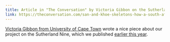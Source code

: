 ```yaml
---
title: Article in "The Conversation" by Victoria Gibbon on the Sutherland project
link: https://theconversation.com/san-and-khoe-skeletons-how-a-south-african-university-sought-to-restore-dignity-and-redress-the-past-207551
---
```


[Victoria Gibbon from University of Cape Town](https://health.uct.ac.za/anatomybioanth/contacts/victoria-gibbon) wrote a nice piece about our project on the Sutherland Nine, which we published [earlier this year](/pub/Gibbon2023-in.html).
